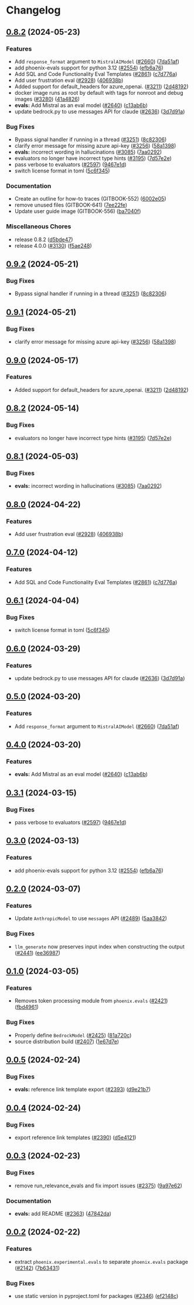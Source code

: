# Changelog

## [0.8.2](https://github.com/ruiciroT/phoenix/compare/arize-phoenix-evals-v0.9.2...arize-phoenix-evals-v0.8.2) (2024-05-23)


### Features

* Add `response_format` argument to `MistralAIModel` ([#2660](https://github.com/ruiciroT/phoenix/issues/2660)) ([7da51af](https://github.com/ruiciroT/phoenix/commit/7da51afc77984925cd59d7d909142141530684cc))
* add phoenix-evals support for python 3.12 ([#2554](https://github.com/ruiciroT/phoenix/issues/2554)) ([efb6a76](https://github.com/ruiciroT/phoenix/commit/efb6a764a2aaecfff271b2cd7b7569771989a6a1))
* Add SQL and Code Functionality Eval Templates ([#2861](https://github.com/ruiciroT/phoenix/issues/2861)) ([c7d776a](https://github.com/ruiciroT/phoenix/commit/c7d776a23e1843cc1bb5c74059496615700a3396))
* Add user frustration eval ([#2928](https://github.com/ruiciroT/phoenix/issues/2928)) ([406938b](https://github.com/ruiciroT/phoenix/commit/406938b1f19ee6efb7cec630772d9d8940c0953f))
* Added support for default_headers for azure_openai. ([#3211](https://github.com/ruiciroT/phoenix/issues/3211)) ([2d48192](https://github.com/ruiciroT/phoenix/commit/2d48192d57a1b97e4b08efc30f5c689423667c93))
* docker image runs as root by default with tags for nonroot and debug images ([#3280](https://github.com/ruiciroT/phoenix/issues/3280)) ([41a4826](https://github.com/ruiciroT/phoenix/commit/41a4826733e104a3ec533a73049df5b778391e7f))
* **evals:** Add Mistral as an eval model ([#2640](https://github.com/ruiciroT/phoenix/issues/2640)) ([c13ab6b](https://github.com/ruiciroT/phoenix/commit/c13ab6bf644ec285c37e92cc6a7b114a309cec52))
* update bedrock.py to use messages API for claude ([#2636](https://github.com/ruiciroT/phoenix/issues/2636)) ([3d7d91a](https://github.com/ruiciroT/phoenix/commit/3d7d91ac6f399ceb40771461cd1fc7bfe60ff04f))


### Bug Fixes

* Bypass signal handler if running in a thread ([#3251](https://github.com/ruiciroT/phoenix/issues/3251)) ([8c82306](https://github.com/ruiciroT/phoenix/commit/8c8230606d173a55a2f84b2fbdbb48e920cbdb70))
* clarify error message for missing azure api-key ([#3256](https://github.com/ruiciroT/phoenix/issues/3256)) ([58a1398](https://github.com/ruiciroT/phoenix/commit/58a1398b4f1fcc64af7fdb06463f9a0fc0f53b76))
* **evals:** incorrect wording in hallucinations ([#3085](https://github.com/ruiciroT/phoenix/issues/3085)) ([7aa0292](https://github.com/ruiciroT/phoenix/commit/7aa029239c2c36b677070e270f7127f6bf6cff5e))
* evaluators no longer have incorrect type hints ([#3195](https://github.com/ruiciroT/phoenix/issues/3195)) ([7d57e2e](https://github.com/ruiciroT/phoenix/commit/7d57e2e760a98095c57b45b3e39e2d009972faaf))
* pass verbose to evaluators ([#2597](https://github.com/ruiciroT/phoenix/issues/2597)) ([9467e1d](https://github.com/ruiciroT/phoenix/commit/9467e1deabe58c0079ad8bdb9dfc972ee2ae5c0b))
* switch license format  in toml ([5c6f345](https://github.com/ruiciroT/phoenix/commit/5c6f345691dcab3d460823329ce31b9060bab02c))


### Documentation

* Create an outline for how-to traces (GITBOOK-552) ([6002e05](https://github.com/ruiciroT/phoenix/commit/6002e05fae00673736e63cffd6600bb3c91446ab))
* remove unused files (GITBOOK-641) ([7ee22fe](https://github.com/ruiciroT/phoenix/commit/7ee22fec26a876db39c19343dd3621e824fad208))
* Update user guide image (GITBOOK-556) ([ba7040f](https://github.com/ruiciroT/phoenix/commit/ba7040f6b0d73bdc53aabcdb16ea10aa4cd0e5a2))


### Miscellaneous Chores

* release 0.8.2 ([d5bde47](https://github.com/ruiciroT/phoenix/commit/d5bde47e3dcd9e7b44754c648570578f1ae48efe))
* release 4.0.0 ([#3130](https://github.com/ruiciroT/phoenix/issues/3130)) ([f5ae248](https://github.com/ruiciroT/phoenix/commit/f5ae248425a48e8aed265788d3aa0b6cb88b84c5))

## [0.9.2](https://github.com/Arize-ai/phoenix/compare/arize-phoenix-evals-v0.9.1...arize-phoenix-evals-v0.9.2) (2024-05-21)


### Bug Fixes

* Bypass signal handler if running in a thread ([#3251](https://github.com/Arize-ai/phoenix/issues/3251)) ([8c82306](https://github.com/Arize-ai/phoenix/commit/8c8230606d173a55a2f84b2fbdbb48e920cbdb70))

## [0.9.1](https://github.com/Arize-ai/phoenix/compare/arize-phoenix-evals-v0.9.0...arize-phoenix-evals-v0.9.1) (2024-05-21)


### Bug Fixes

* clarify error message for missing azure api-key ([#3256](https://github.com/Arize-ai/phoenix/issues/3256)) ([58a1398](https://github.com/Arize-ai/phoenix/commit/58a1398b4f1fcc64af7fdb06463f9a0fc0f53b76))

## [0.9.0](https://github.com/Arize-ai/phoenix/compare/arize-phoenix-evals-v0.8.2...arize-phoenix-evals-v0.9.0) (2024-05-17)


### Features

* Added support for default_headers for azure_openai. ([#3211](https://github.com/Arize-ai/phoenix/issues/3211)) ([2d48192](https://github.com/Arize-ai/phoenix/commit/2d48192d57a1b97e4b08efc30f5c689423667c93))

## [0.8.2](https://github.com/Arize-ai/phoenix/compare/arize-phoenix-evals-v0.8.1...arize-phoenix-evals-v0.8.2) (2024-05-14)


### Bug Fixes

* evaluators no longer have incorrect type hints ([#3195](https://github.com/Arize-ai/phoenix/issues/3195)) ([7d57e2e](https://github.com/Arize-ai/phoenix/commit/7d57e2e760a98095c57b45b3e39e2d009972faaf))

## [0.8.1](https://github.com/Arize-ai/phoenix/compare/arize-phoenix-evals-v0.8.0...arize-phoenix-evals-v0.8.1) (2024-05-03)


### Bug Fixes

* **evals:** incorrect wording in hallucinations ([#3085](https://github.com/Arize-ai/phoenix/issues/3085)) ([7aa0292](https://github.com/Arize-ai/phoenix/commit/7aa029239c2c36b677070e270f7127f6bf6cff5e))

## [0.8.0](https://github.com/Arize-ai/phoenix/compare/arize-phoenix-evals-v0.7.0...arize-phoenix-evals-v0.8.0) (2024-04-22)


### Features

* Add user frustration eval ([#2928](https://github.com/Arize-ai/phoenix/issues/2928)) ([406938b](https://github.com/Arize-ai/phoenix/commit/406938b1f19ee6efb7cec630772d9d8940c0953f))

## [0.7.0](https://github.com/Arize-ai/phoenix/compare/arize-phoenix-evals-v0.6.1...arize-phoenix-evals-v0.7.0) (2024-04-12)


### Features

* Add SQL and Code Functionality Eval Templates ([#2861](https://github.com/Arize-ai/phoenix/issues/2861)) ([c7d776a](https://github.com/Arize-ai/phoenix/commit/c7d776a23e1843cc1bb5c74059496615700a3396))

## [0.6.1](https://github.com/Arize-ai/phoenix/compare/arize-phoenix-evals-v0.6.0...arize-phoenix-evals-v0.6.1) (2024-04-04)


### Bug Fixes

* switch license format  in toml ([5c6f345](https://github.com/Arize-ai/phoenix/commit/5c6f345691dcab3d460823329ce31b9060bab02c))

## [0.6.0](https://github.com/Arize-ai/phoenix/compare/arize-phoenix-evals-v0.5.0...arize-phoenix-evals-v0.6.0) (2024-03-29)


### Features

* update bedrock.py to use messages API for claude ([#2636](https://github.com/Arize-ai/phoenix/issues/2636)) ([3d7d91a](https://github.com/Arize-ai/phoenix/commit/3d7d91ac6f399ceb40771461cd1fc7bfe60ff04f))

## [0.5.0](https://github.com/Arize-ai/phoenix/compare/arize-phoenix-evals-v0.4.0...arize-phoenix-evals-v0.5.0) (2024-03-20)


### Features

* Add `response_format` argument to `MistralAIModel` ([#2660](https://github.com/Arize-ai/phoenix/issues/2660)) ([7da51af](https://github.com/Arize-ai/phoenix/commit/7da51afc77984925cd59d7d909142141530684cc))

## [0.4.0](https://github.com/Arize-ai/phoenix/compare/arize-phoenix-evals-v0.3.1...arize-phoenix-evals-v0.4.0) (2024-03-20)


### Features

* **evals:** Add Mistral as an eval model ([#2640](https://github.com/Arize-ai/phoenix/issues/2640)) ([c13ab6b](https://github.com/Arize-ai/phoenix/commit/c13ab6bf644ec285c37e92cc6a7b114a309cec52))

## [0.3.1](https://github.com/Arize-ai/phoenix/compare/arize-phoenix-evals-v0.3.0...arize-phoenix-evals-v0.3.1) (2024-03-15)


### Bug Fixes

* pass verbose to evaluators ([#2597](https://github.com/Arize-ai/phoenix/issues/2597)) ([9467e1d](https://github.com/Arize-ai/phoenix/commit/9467e1deabe58c0079ad8bdb9dfc972ee2ae5c0b))

## [0.3.0](https://github.com/Arize-ai/phoenix/compare/arize-phoenix-evals-v0.2.0...arize-phoenix-evals-v0.3.0) (2024-03-13)


### Features

* add phoenix-evals support for python 3.12 ([#2554](https://github.com/Arize-ai/phoenix/issues/2554)) ([efb6a76](https://github.com/Arize-ai/phoenix/commit/efb6a764a2aaecfff271b2cd7b7569771989a6a1))

## [0.2.0](https://github.com/Arize-ai/phoenix/compare/arize-phoenix-evals-v0.1.0...arize-phoenix-evals-v0.2.0) (2024-03-07)


### Features

* Update `AnthropicModel` to use `messages` API ([#2489](https://github.com/Arize-ai/phoenix/issues/2489)) ([5aa3842](https://github.com/Arize-ai/phoenix/commit/5aa3842d3e3d8a1fe21fb62c594032474899fb81))


### Bug Fixes

* `llm_generate` now preserves input index when constructing the output ([#2441](https://github.com/Arize-ai/phoenix/issues/2441)) ([ee36987](https://github.com/Arize-ai/phoenix/commit/ee369874649ac36fadcce3322cf87cf22d04aed4))

## [0.1.0](https://github.com/Arize-ai/phoenix/compare/arize-phoenix-evals-v0.0.5...arize-phoenix-evals-v0.1.0) (2024-03-05)


### Features

* Removes token processing module from `phoenix.evals` ([#2421](https://github.com/Arize-ai/phoenix/issues/2421)) ([fbd4961](https://github.com/Arize-ai/phoenix/commit/fbd496163d6cf46b3299da4ac7962b19da054bd8))


### Bug Fixes

* Properly define `BedrockModel` ([#2425](https://github.com/Arize-ai/phoenix/issues/2425)) ([81a720c](https://github.com/Arize-ai/phoenix/commit/81a720c8264f80fc37fcfe76c1c982014e9f12b3))
* source distribution build ([#2407](https://github.com/Arize-ai/phoenix/issues/2407)) ([1e67d7e](https://github.com/Arize-ai/phoenix/commit/1e67d7e4eb037f85b1e33e59b42014fe3daa876d))

## [0.0.5](https://github.com/Arize-ai/phoenix/compare/arize-phoenix-evals-v0.0.4...arize-phoenix-evals-v0.0.5) (2024-02-24)


### Bug Fixes

* **evals:** reference link template export ([#2393](https://github.com/Arize-ai/phoenix/issues/2393)) ([d9e21b7](https://github.com/Arize-ai/phoenix/commit/d9e21b7cb6f4c9cc9c863623696f3987f96dd174))

## [0.0.4](https://github.com/Arize-ai/phoenix/compare/arize-phoenix-evals-v0.0.3...arize-phoenix-evals-v0.0.4) (2024-02-24)


### Bug Fixes

* export reference link templates ([#2390](https://github.com/Arize-ai/phoenix/issues/2390)) ([d5e4121](https://github.com/Arize-ai/phoenix/commit/d5e41213e897bfb64e121a72b85c614b29e1358c))

## [0.0.3](https://github.com/Arize-ai/phoenix/compare/arize-phoenix-evals-v0.0.2...arize-phoenix-evals-v0.0.3) (2024-02-23)


### Bug Fixes

* remove run_relevance_evals and fix import issues ([#2375](https://github.com/Arize-ai/phoenix/issues/2375)) ([9a97e62](https://github.com/Arize-ai/phoenix/commit/9a97e6251cddf4ca7aa03ba71d4831cb0de4a165))


### Documentation

* **evals:** add README ([#2363](https://github.com/Arize-ai/phoenix/issues/2363)) ([47842da](https://github.com/Arize-ai/phoenix/commit/47842da560f004944852ea1071edf30eb3993ac8))

## [0.0.2](https://github.com/Arize-ai/phoenix/compare/phoenix-evals-v0.0.1...phoenix-evals-v0.0.2) (2024-02-22)

### Features
* extract `phoenix.experimental.evals` to separate `phoenix.evals` package ([#2142](https://github.com/Arize-ai/phoenix/issues/2142)) ([7b63431](https://github.com/Arize-ai/phoenix/commit/7b63431ee329a3916a9898e1437efef0added22f))


### Bug Fixes

* use static version in pyproject.toml for packages ([#2346](https://github.com/Arize-ai/phoenix/issues/2346)) ([ef2148c](https://github.com/Arize-ai/phoenix/commit/ef2148c18bbbece08755fdee58f66c50ab6a7de8))
